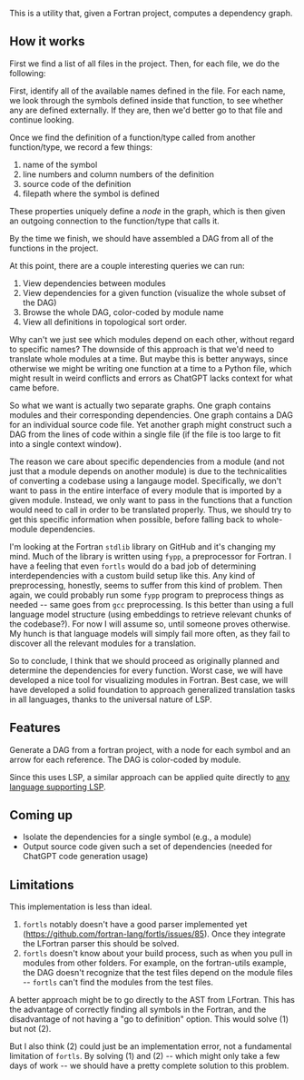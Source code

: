 This is a utility that, given a Fortran project, computes a dependency graph.

## How it works

First we find a list of all files in the project. Then, for each file, we do the following:

First, identify all of the available names defined in the file. For each name, we look through the symbols defined inside that function, to see whether any are defined externally. If they are, then we'd better go to that file and continue looking. 

Once we find the definition of a function/type called from another function/type, we record a few things:

1. name of the symbol
2. line numbers and column numbers of the definition
3. source code of the definition
4. filepath where the symbol is defined

These properties uniquely define a *node* in the graph, which is then given an outgoing connection to the function/type that calls it. 

By the time we finish, we should have assembled a DAG from all of the functions in the project. 

At this point, there are a couple interesting queries we can run:

1. View dependencies between modules
2. View dependencies for a given function (visualize the whole subset of the DAG)
3. Browse the whole DAG, color-coded by module name
4. View all definitions in topological sort order. 

Why can't we just see which modules depend on each other, without regard to specific names? The downside of this approach is that we'd need to translate whole modules at a time. But maybe this is better anyways, since otherwise we might be writing one function at a time to a Python file, which might result in weird conflicts and errors as ChatGPT lacks context for what came before. 

So what we want is actually two separate graphs. One graph contains modules and their corresponding dependencies. One graph contains a DAG for an individual source code file. Yet another graph might construct such a DAG from the lines of code within a single file (if the file is too large to fit into a single context window). 

The reason we care about specific dependencies from a module (and not just that a module depends on another module) is due to the technicalities of converting a codebase using a langauge model. Specifically, we don't want to pass in the entire interface of every module that is imported by a given module. Instead, we only want to pass in the functions that a function would need to call in order to be translated properly. Thus, we should try to get this specific information when possible, before falling back to whole-module dependencies. 

I'm looking at the Fortran `stdlib` library on GitHub and it's changing my mind. Much of the library is written using `fypp`, a preprocessor for Fortran. I have a feeling that even `fortls` would do a bad job of determining interdependencies with a custom build setup like this. Any kind of preprocessing, honestly, seems to suffer from this kind of problem. Then again, we could probably run some `fypp` program to preprocess things as needed -- same goes from `gcc` preprocessing. Is this better than using a full language model structure (using embeddings to retrieve relevant chunks of the codebase?). For now I will assume so, until someone proves otherwise. My hunch is that language models will simply fail more often, as they fail to discover all the relevant modules for a translation. 

So to conclude, I think that we should proceed as originally planned and determine the dependencies for every function. Worst case, we will have developed a nice tool for visualizing modules in Fortran. Best case, we will have developed a solid foundation to approach generalized translation tasks in all languages, thanks to the universal nature of LSP. 

## Features

Generate a DAG from a fortran project, with a node for each symbol and an arrow for each reference. The DAG is color-coded by module. 

Since this uses LSP, a similar approach can be applied quite directly to [any language supporting LSP](https://langserver.org/).

## Coming up

- Isolate the dependencies for a single symbol (e.g., a module)
- Output source code given such a set of dependencies (needed for ChatGPT code generation usage)

## Limitations

This implementation is less than ideal. 

1. `fortls` notably doesn't have a good parser implemented yet (https://github.com/fortran-lang/fortls/issues/85). Once they integrate the LFortran parser this should be solved.
2. `fortls` doesn't know about your build process, such as when you pull in modules from other folders. For example, on the fortran-utils example, the DAG doesn't recognize that the test files depend on the module files -- `fortls` can't find the modules from the test files. 

A better approach might be to go directly to the AST from LFortran. This has the advantage of correctly finding all symbols in the Fortran, and the disadvantage of not having a "go to definition" option. This would solve (1) but not (2).

But I also think (2) could just be an implementation error, not a fundamental limitation of `fortls`. By solving (1) and (2) -- which might only take a few days of work -- we should have a pretty complete solution to this problem. 

